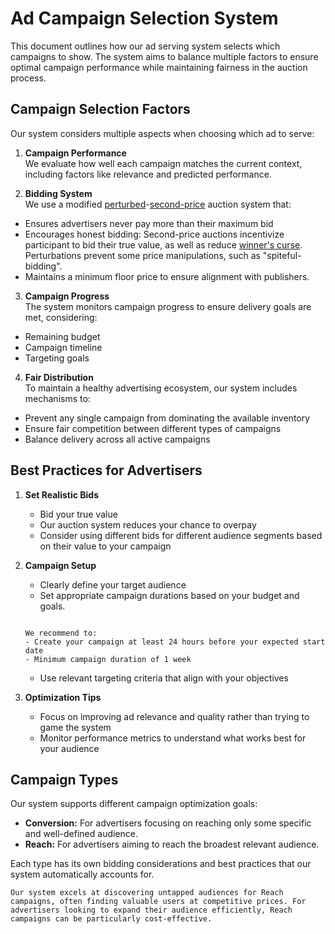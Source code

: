 # Ad Campaign Selection System
This document outlines how our ad serving system selects which campaigns to show. The system aims to balance multiple factors to ensure optimal campaign performance while maintaining fairness in the auction process.

## Campaign Selection Factors
Our system considers multiple aspects when choosing which ad to serve:
1. **Campaign Performance**  
We evaluate how well each campaign matches the current context, including factors like relevance and predicted performance.

2. **Bidding System**  
We use a modified [perturbed](https://www.perplexity.ai/search/what-is-a-perturbed-auction-OfXn2l9UQ8mea_1B_vhbtw#01)-[second-price](https://en.wikipedia.org/wiki/Generalized_second-price_auction) auction system that:
- Ensures advertisers never pay more than their maximum bid
- Encourages honest bidding: Second-price auctions incentivize participant to bid their true value, as well as reduce [winner's curse](https://en.wikipedia.org/wiki/Winner%27s_curse). Perturbations prevent some price manipulations, such as "spiteful-bidding". 
- Maintains a minimum floor price to ensure alignment with publishers.

3. **Campaign Progress**  
The system monitors campaign progress to ensure delivery goals are met, considering:
- Remaining budget
- Campaign timeline
- Targeting goals

4. **Fair Distribution**  
To maintain a healthy advertising ecosystem, our system includes mechanisms to:
- Prevent any single campaign from dominating the available inventory
- Ensure fair competition between different types of campaigns
- Balance delivery across all active campaigns

## Best Practices for Advertisers

1. **Set Realistic Bids**
    - Bid your true value
    - Our auction system reduces your chance to overpay
    - Consider using different bids for different audience segments based on their value to your campaign


2. **Campaign Setup**
    - Clearly define your target audience
    - Set appropriate campaign durations based on your budget and goals.
    
    ```admonish tip

    We recommend to:
    - Create your campaign at least 24 hours before your expected start date
    - Minimum campaign duration of 1 week
    ```

    - Use relevant targeting criteria that align with your objectives


3. **Optimization Tips**
    - Focus on improving ad relevance and quality rather than trying to game the system
    - Monitor performance metrics to understand what works best for your audience


## Campaign Types
Our system supports different campaign optimization goals:
- **Conversion:** For advertisers focusing on reaching only some specific and well-defined audience.
- **Reach:** For advertisers aiming to reach the broadest relevant audience.

Each type has its own bidding considerations and best practices that our system automatically accounts for.

```admonish tip
Our system excels at discovering untapped audiences for Reach campaigns, often finding valuable users at competitive prices. For advertisers looking to expand their audience efficiently, Reach campaigns can be particularly cost-effective.
```